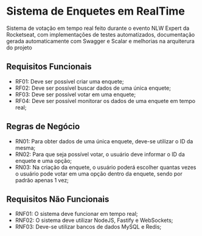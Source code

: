 # Sistema de Enquetes em RealTime

Sistema de votação em tempo real feito durante o evento NLW Expert da Rocketseat, com implementações de testes automatizados, documentação gerada automaticamente com Swagger e Scalar e melhorias na arquiterura do projeto

## Requisitos Funcionais

- RF01: Deve ser possível criar uma enquete;
- RF02: Deve ser possível buscar dados de uma única enquete;
- RF03: Deve ser possível votar em uma enquete;
- RF04: Deve ser possível monitorar os dados de uma enquete em tempo real;

## Regras de Negócio

- RN01: Para obter dados de uma única enquete, deve-se utilizar o ID da mesma;
- RN02: Para que seja possível votar, o usuário deve informar o ID da enquete e uma opção;
- RN03: Na criação da enquete, o usuário poderá escolher quantas vezes o usuário pode votar em uma opção dentro da enquete, sendo por padrão apenas 1 vez;

## Requisitos Não Funcionais

- RNF01: O sistema deve funcionar em tempo real;
- RNF02: O sistema deve utilizar NodeJS, Fastify e WebSockets;
- RNF03: Deve-se utilizar bancos de dados MySQL e Redis;
